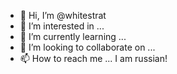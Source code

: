 - 👋 Hi, I’m @whitestrat
- 👀 I’m interested in ...
- 🌱 I’m currently learning ...
- 💞️ I’m looking to collaborate on ...
- 📫 How to reach me ...
I am russian!
<!---
whitestrat/whitestrat is a ✨ special ✨ repository because its `README.md` (this file) appears on your GitHub profile.
You can click the Preview link to take a look at your changes.
--->
